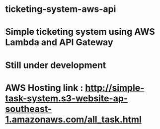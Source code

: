 # ticketing-system-aws-api

# Simple ticketing system using AWS Lambda and API Gateway
# Still under development

# AWS Hosting link : http://simple-task-system.s3-website-ap-southeast-1.amazonaws.com/all_task.html
